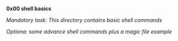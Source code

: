 
**0x00 shell basics**

*Mandatory task: This directory contains basic shell commands*

*Optiona: some advance shell commands plus a magic file example*

